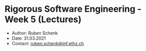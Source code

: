 # Rigorous Software Engineering - Week 5 (Lectures)
- Author: Ruben Schenk
- Date: 31.03.2021
- Contact: ruben.schenk@inf.ethz.ch

